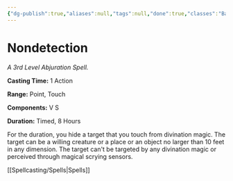 ```yaml
---
{"dg-publish":true,"aliases":null,"tags":null,"done":true,"classes":"Bard, Ranger, Wizard,","spellLevel":3,"school":"Abjuration","source":"PHB","permalink":"/spells/nondetection/","dgHomeLink":false,"dgPassFrontmatter":true}
---
```


# Nondetection
*A 3rd Level Abjuration Spell.*

**Casting Time:** 1 Action

**Range:** Point, Touch

**Components:** V S 

**Duration:** Timed, 8 Hours

For the duration, you hide a target that you touch from divination magic. The target can be a willing creature or a place or an object no larger than 10 feet in any dimension. The target can't be targeted by any divination magic or perceived through magical scrying sensors.

[[Spellcasting/Spells|Spells]]
